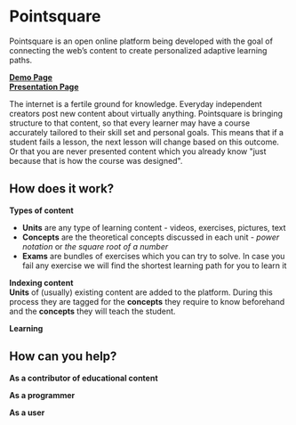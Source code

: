 # Pointsquare #

Pointsquare is an open online platform being developed with the goal of connecting the web’s content to create personalized adaptive learning paths. 

**[Demo Page](https://pointsquare.herokuapp.com/)**  
**[Presentation Page](http://pointsquare.org/)**  

The internet is a fertile ground for knowledge. Everyday independent creators post new content about virtually anything. Pointsquare is bringing structure to that content, so that every learner may have a course accurately tailored to their skill set and personal goals. This means that if a student fails a lesson, the next lesson will change based on this outcome. Or that you are never presented content which you already know "just because that is how the course was designed".


## How does it work? ##
**Types of content**  
- **Units** are any type of learning content - videos, exercises, pictures, text
- **Concepts** are the theoretical concepts discussed in each unit - *power notation* or *the square root of a number* 
- **Exams** are bundles of exercises which you can try to solve. In case you fail any exercise we will find the shortest learning path for you to learn it

**Indexing content**  
**Units** of (usually) existing content are added to the platform. During this process they are tagged for the **concepts** they require to know beforehand and the **concepts** they will teach the student. 

**Learning**

## How can you help? ##
**As a contributor of educational content**

**As a programmer**

**As a user**
